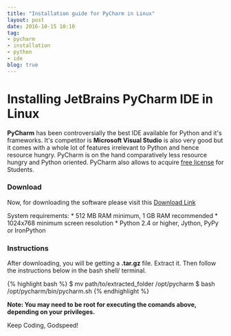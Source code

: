 ```yaml
---
title: "Installation guide for PyCharm in Linux"
layout: post
date: 2016-10-15 10:10
tag:
- pycharm
- installation
- python
- ide
blog: true
---
```


# Installing JetBrains PyCharm IDE in Linux

**PyCharm** has been controversially the best IDE available for Python and it's frameworks. It's competitor is **Microsoft Visual Studio** is also very good but it comes with a whole lot of features irrelevant to Python and hence resource hungry. PyCharm is on the hand comparatively less resource hungry and Python oriented. PyCharm also allows to acquire [free license](https://www.jetbrains.com/student/) for Students.

### Download

Now, for downloading the software please visit this [Download Link](https://www.jetbrains.com/pycharm/download/#section=linux)


System requirements:
    * 512 MB RAM minimum, 1 GB RAM recommended
    * 1024x768 minimum screen resolution
    * Python 2.4 or higher, Jython, PyPy or IronPython

### Instructions

After downloading, you will be getting a **.tar.gz** file. Extract it. Then follow the instructions below in the bash shell/ terminal.

{% highlight bash %}
$ mv path/to/extracted_folder /opt/pycharm
$ bash /opt/pycharm/bin/pycharm.sh
{% endhighlight %}

**Note: You may need to be root for executing the comands above, depending on your privileges.**

Keep Coding, Godspeed!